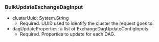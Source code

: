 ### BulkUpdateExchangeDagInput


- clusterUuid: System.String
  - Required. UUID used to identify the cluster the request goes to.
- dagUpdateProperties: a list of ExchangeDagUpdateConfigInputs
  - Required. Properties to update for each DAG.
